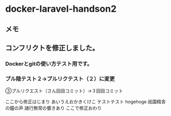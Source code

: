# docker-laravel-handson2
## メモ
## コンフリクトを修正しました。

### Dockerとgitの使い方テスト用です。


### プル陸テスト２→プルリクテスト（２）に変更



③プルリクエスト（さん回目コミット）→３回目コミット

ここから修正はじまり
あいうえおかきくけこ
テストテスト
hogehoge
祇園精舎の鐘の声
諸行無常の響きあり
ここで修正おわり